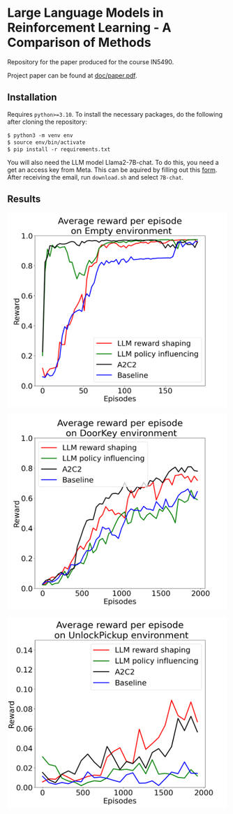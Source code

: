 # Large Language Models in Reinforcement Learning - A Comparison of Methods

Repository for the paper produced for the course IN5490.

Project paper can be found at [doc/paper.pdf](doc/paper.pdf).

## Installation

Requires ```python>=3.10```. To install the necessary packages, do the following after cloning the repository:

```
$ python3 -m venv env
$ source env/bin/activate
$ pip install -r requirements.txt
```

You will also need the LLM model Llama2-7B-chat. To do this, you need a get an access key from Meta. This can be aquired by filling out this [form](https://ai.meta.com/resources/models-and-libraries/llama-downloads/). After receiving the email, run ```download.sh``` and select ```7B-chat```.

## Results

![Empty](doc/figure/emptyresults.png)

![DoorKey](doc/figure/doorkeyresults.png)

![UnlockPickup](doc/figure/unlockpickupresults.png)
